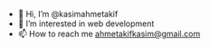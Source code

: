 - 👋 Hi, I’m @kasimahmetakif
- 👀 I’m interested in web development
- 📫 How to reach me ahmetakifkasim@gmail.com

<!---
kasimahmetakif/kasimahmetakif is a ✨ special ✨ repository because its `README.md` (this file) appears on your GitHub profile.
You can click the Preview link to take a look at your changes.
--->
